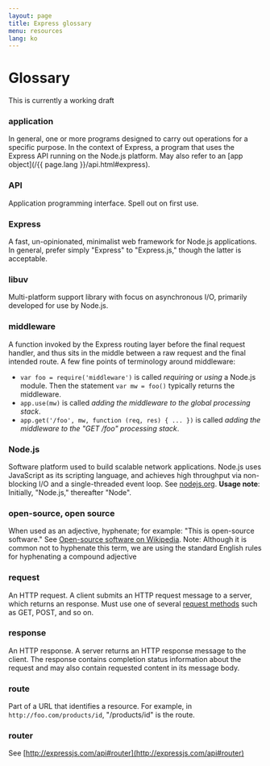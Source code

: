 ```yaml
---
layout: page
title: Express glossary
menu: resources
lang: ko
---
```


# Glossary

<div class="doc-box doc-warn">This is currently a working draft</div>

### application

In general, one or more programs designed to carry out operations for a specific purpose.  In the context of Express, a program that uses the Express API running on the Node.js platform.  May also refer to an [app object](/{{ page.lang }}/api.html#express).

### API

Application programming interface.  Spell out on first use.

### Express

A fast, un-opinionated, minimalist web framework for Node.js applications.  In general, prefer simply "Express" to "Express.js," though the latter is acceptable. 

### libuv

Multi-platform support library with focus on asynchronous I/O, primarily developed for use by Node.js.

### middleware

A function invoked by the Express routing layer before the final request handler, and thus sits in the middle between a raw request and the final intended route.  A few fine points of terminology around middleware:

  * `var foo = require('middleware')` is called _requiring_ or _using_ a Node.js module. Then the statement `var mw = foo()`  typically returns the middleware.
  * `app.use(mw)` is called _adding the middleware to the global processing stack_.
  * `app.get('/foo', mw, function (req, res) { ... })` is called _adding the middleware to the "GET /foo" processing stack_.

### Node.js

Software platform used to build scalable network applications. Node.js uses JavaScript as its scripting language, and achieves high throughput via non-blocking I/O and a single-threaded event loop.  See [nodejs.org](http://nodejs.org/). **Usage note**: Initially, "Node.js," thereafter "Node".

### open-source, open source

When used as an adjective, hyphenate; for example: "This is open-source software." See [Open-source software on Wikipedia](http://en.wikipedia.org/wiki/Open-source_software). Note: Although it is common not to hyphenate this term, we are using the standard English rules for hyphenating a compound adjective

### request

An HTTP request.  A client submits an HTTP request message to a server, which returns an response.  Must use one of several [request methods](https://en.wikipedia.org/wiki/Hypertext_Transfer_Protocol#Request_methods) such as GET, POST, and so on.

### response

An HTTP response. A server returns an HTTP response message to the client. The response contains completion status information about the request and may also contain requested content in its message body.

### route

Part of a URL that identifies a resource.  For example, in `http://foo.com/products/id`, "/products/id" is the route.

### router

See [http://expressjs.com/api#router](http://expressjs.com/api#router)
